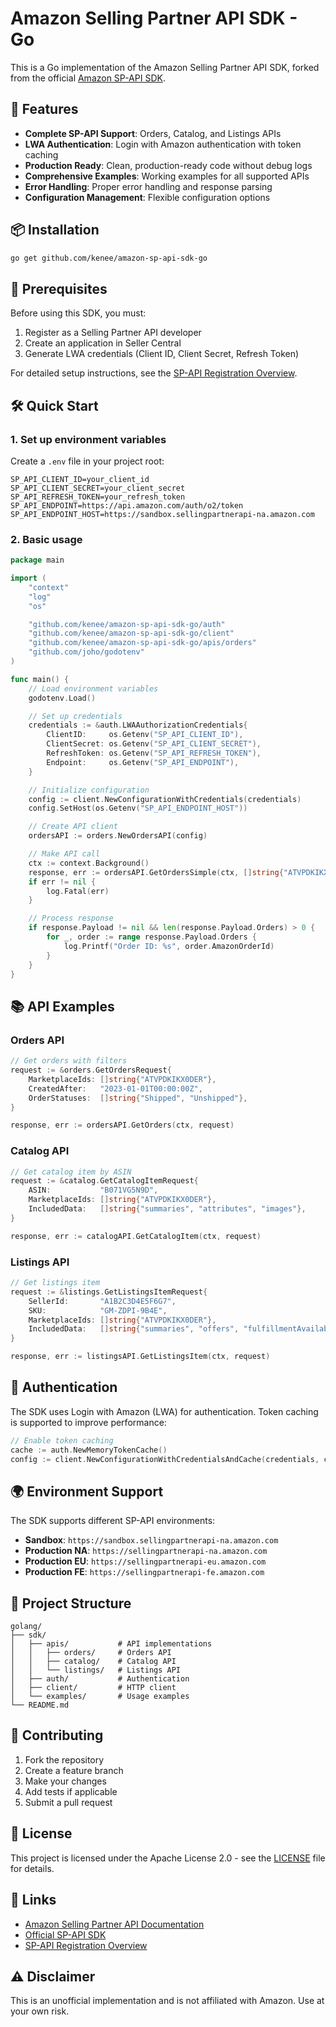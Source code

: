 # Amazon Selling Partner API SDK - Go

This is a Go implementation of the Amazon Selling Partner API SDK, forked from the official [Amazon SP-API SDK](https://github.com/amzn/selling-partner-api-sdk).

## 🚀 Features

- **Complete SP-API Support**: Orders, Catalog, and Listings APIs
- **LWA Authentication**: Login with Amazon authentication with token caching
- **Production Ready**: Clean, production-ready code without debug logs
- **Comprehensive Examples**: Working examples for all supported APIs
- **Error Handling**: Proper error handling and response parsing
- **Configuration Management**: Flexible configuration options

## 📦 Installation

```bash
go get github.com/kenee/amazon-sp-api-sdk-go
```

## 🔧 Prerequisites

Before using this SDK, you must:

1. Register as a Selling Partner API developer
2. Create an application in Seller Central
3. Generate LWA credentials (Client ID, Client Secret, Refresh Token)

For detailed setup instructions, see the [SP-API Registration Overview](https://developer-docs.amazon.com/sp-api/docs/registration-overview).

## 🛠️ Quick Start

### 1. Set up environment variables

Create a `.env` file in your project root:

```env
SP_API_CLIENT_ID=your_client_id
SP_API_CLIENT_SECRET=your_client_secret
SP_API_REFRESH_TOKEN=your_refresh_token
SP_API_ENDPOINT=https://api.amazon.com/auth/o2/token
SP_API_ENDPOINT_HOST=https://sandbox.sellingpartnerapi-na.amazon.com
```

### 2. Basic usage

```go
package main

import (
    "context"
    "log"
    "os"

    "github.com/kenee/amazon-sp-api-sdk-go/auth"
    "github.com/kenee/amazon-sp-api-sdk-go/client"
    "github.com/kenee/amazon-sp-api-sdk-go/apis/orders"
    "github.com/joho/godotenv"
)

func main() {
    // Load environment variables
    godotenv.Load()

    // Set up credentials
    credentials := &auth.LWAAuthorizationCredentials{
        ClientID:     os.Getenv("SP_API_CLIENT_ID"),
        ClientSecret: os.Getenv("SP_API_CLIENT_SECRET"),
        RefreshToken: os.Getenv("SP_API_REFRESH_TOKEN"),
        Endpoint:     os.Getenv("SP_API_ENDPOINT"),
    }

    // Initialize configuration
    config := client.NewConfigurationWithCredentials(credentials)
    config.SetHost(os.Getenv("SP_API_ENDPOINT_HOST"))

    // Create API client
    ordersAPI := orders.NewOrdersAPI(config)

    // Make API call
    ctx := context.Background()
    response, err := ordersAPI.GetOrdersSimple(ctx, []string{"ATVPDKIKX0DER"}, "2023-01-01T00:00:00Z")
    if err != nil {
        log.Fatal(err)
    }

    // Process response
    if response.Payload != nil && len(response.Payload.Orders) > 0 {
        for _, order := range response.Payload.Orders {
            log.Printf("Order ID: %s", order.AmazonOrderId)
        }
    }
}
```

## 📚 API Examples

### Orders API

```go
// Get orders with filters
request := &orders.GetOrdersRequest{
    MarketplaceIds: []string{"ATVPDKIKX0DER"},
    CreatedAfter:   "2023-01-01T00:00:00Z",
    OrderStatuses:  []string{"Shipped", "Unshipped"},
}

response, err := ordersAPI.GetOrders(ctx, request)
```

### Catalog API

```go
// Get catalog item by ASIN
request := &catalog.GetCatalogItemRequest{
    ASIN:           "B071VG5N9D",
    MarketplaceIds: []string{"ATVPDKIKX0DER"},
    IncludedData:   []string{"summaries", "attributes", "images"},
}

response, err := catalogAPI.GetCatalogItem(ctx, request)
```

### Listings API

```go
// Get listings item
request := &listings.GetListingsItemRequest{
    SellerId:       "A1B2C3D4E5F6G7",
    SKU:            "GM-ZDPI-9B4E",
    MarketplaceIds: []string{"ATVPDKIKX0DER"},
    IncludedData:   []string{"summaries", "offers", "fulfillmentAvailability"},
}

response, err := listingsAPI.GetListingsItem(ctx, request)
```

## 🔐 Authentication

The SDK uses Login with Amazon (LWA) for authentication. Token caching is supported to improve performance:

```go
// Enable token caching
cache := auth.NewMemoryTokenCache()
config := client.NewConfigurationWithCredentialsAndCache(credentials, cache)
```

## 🌍 Environment Support

The SDK supports different SP-API environments:

- **Sandbox**: `https://sandbox.sellingpartnerapi-na.amazon.com`
- **Production NA**: `https://sellingpartnerapi-na.amazon.com`
- **Production EU**: `https://sellingpartnerapi-eu.amazon.com`
- **Production FE**: `https://sellingpartnerapi-fe.amazon.com`

## 📁 Project Structure

```
golang/
├── sdk/
│   ├── apis/           # API implementations
│   │   ├── orders/     # Orders API
│   │   ├── catalog/    # Catalog API
│   │   └── listings/   # Listings API
│   ├── auth/           # Authentication
│   ├── client/         # HTTP client
│   └── examples/       # Usage examples
└── README.md
```

## 🤝 Contributing

1. Fork the repository
2. Create a feature branch
3. Make your changes
4. Add tests if applicable
5. Submit a pull request

## 📄 License

This project is licensed under the Apache License 2.0 - see the [LICENSE](LICENSE) file for details.

## 🔗 Links

- [Amazon Selling Partner API Documentation](https://developer-docs.amazon.com/sp-api/)
- [Official SP-API SDK](https://github.com/amzn/selling-partner-api-sdk)
- [SP-API Registration Overview](https://developer-docs.amazon.com/sp-api/docs/registration-overview)

## ⚠️ Disclaimer

This is an unofficial implementation and is not affiliated with Amazon. Use at your own risk. 